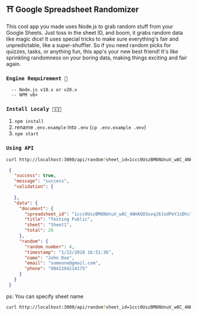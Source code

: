 ## ⛩ **Google Spreadsheet Randomizer**
This cool app you made uses Node.js to grab random stuff from your Google Sheets. Just toss in the sheet ID, and boom, it grabs random data like magic dice! It uses special tricks to make sure everything's fair and unpredictable, like a super-shuffler. So if you need random picks for quizzes, tasks, or anything fun, this app's your new best friend! It's like sprinkling randomness on your boring data, making things exciting and fair again.

### **`Engine Requirement 🚜`**
```
  -- Node.js v18.x or v20.x
  -- NPM v8+
```

### **`Install Localy 🧑🏼‍🔧`**
1. `npm install`  
1. rename `.env.example` into `.env` (`cp .env.example .env`)
1. `npm start`

### **`Using API`**
```sh
curl http://localhost:3000/api/random?sheet_id=1ccc0UszBM6NUnuV_w8C_4NHAQO3uvqJ6JodPeYJzDhc
```
```json
 {
   "success": true,
   "message": "success",
   "validation": {
   
   },
   "data": {
     "document": {
       "spreadsheet_id": "1ccc0UszBM6NUnuV_w8C_4NHAQO3uvqJ6JodPeYJzDhc",
       "title": "Testing Public",
       "sheet": "Sheet1",
       "total": 26
     },
     "random": {
       "random_number": 4,
       "timestamp": "1/22/2018 16:51:36",
       "name": "John Doe",
       "email": "someone@gmail.com",
       "phone": "0842194214175"
     }
   }
 }
```

ps: You can specify sheet name
```sh
curl http://localhost:3000/api/random?sheet_id=1ccc0UszBM6NUnuV_w8C_4NHAQO3uvqJ6JodPeYJzDhc&sheet_name=customsheetname
```